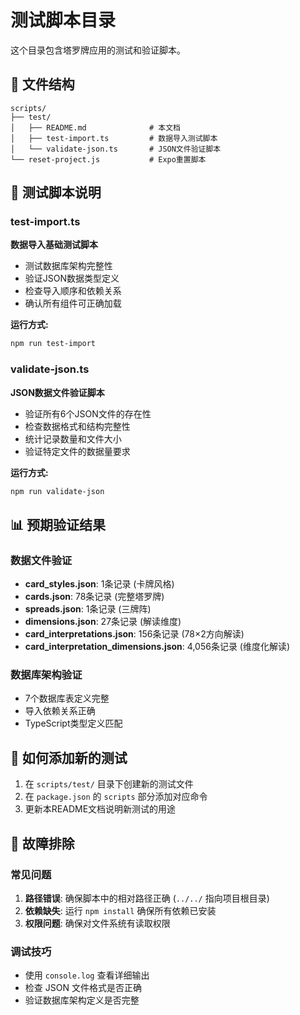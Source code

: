 # 测试脚本目录

这个目录包含塔罗牌应用的测试和验证脚本。

## 📁 文件结构

```
scripts/
├── test/
│   ├── README.md              # 本文档
│   ├── test-import.ts         # 数据导入测试脚本
│   └── validate-json.ts       # JSON文件验证脚本
└── reset-project.js           # Expo重置脚本
```

## 🧪 测试脚本说明

### test-import.ts
**数据导入基础测试脚本**

- 测试数据库架构完整性
- 验证JSON数据类型定义
- 检查导入顺序和依赖关系
- 确认所有组件可正确加载

**运行方式:**
```bash
npm run test-import
```

### validate-json.ts  
**JSON数据文件验证脚本**

- 验证所有6个JSON文件的存在性
- 检查数据格式和结构完整性
- 统计记录数量和文件大小
- 验证特定文件的数据量要求

**运行方式:**
```bash
npm run validate-json
```

## 📊 预期验证结果

### 数据文件验证
- **card_styles.json**: 1条记录 (卡牌风格)
- **cards.json**: 78条记录 (完整塔罗牌)
- **spreads.json**: 1条记录 (三牌阵)
- **dimensions.json**: 27条记录 (解读维度)
- **card_interpretations.json**: 156条记录 (78×2方向解读)
- **card_interpretation_dimensions.json**: 4,056条记录 (维度化解读)

### 数据库架构验证
- 7个数据库表定义完整
- 导入依赖关系正确
- TypeScript类型定义匹配

## 🚀 如何添加新的测试

1. 在 `scripts/test/` 目录下创建新的测试文件
2. 在 `package.json` 的 `scripts` 部分添加对应命令
3. 更新本README文档说明新测试的用途

## 🔧 故障排除

### 常见问题
1. **路径错误**: 确保脚本中的相对路径正确 (`../../` 指向项目根目录)
2. **依赖缺失**: 运行 `npm install` 确保所有依赖已安装
3. **权限问题**: 确保对文件系统有读取权限

### 调试技巧
- 使用 `console.log` 查看详细输出
- 检查 JSON 文件格式是否正确
- 验证数据库架构定义是否完整